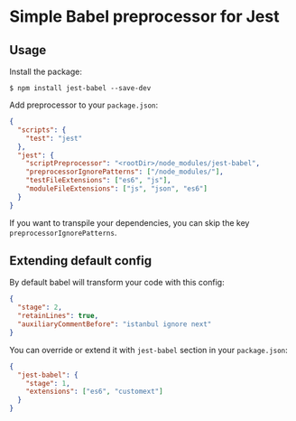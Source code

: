 # Simple Babel preprocessor for Jest

## Usage

Install the package:

	$ npm install jest-babel --save-dev

Add preprocessor to your `package.json`:

```json
{
  "scripts": {
    "test": "jest"
  },
  "jest": {
    "scriptPreprocessor": "<rootDir>/node_modules/jest-babel",
    "preprocessorIgnorePatterns": ["/node_modules/"],
    "testFileExtensions": ["es6", "js"],
    "moduleFileExtensions": ["js", "json", "es6"]
  }
}
```

If you want to transpile your dependencies, you can skip the key `preprocessorIgnorePatterns`.

## Extending default config

By default babel will transform your code with this config:

```json
{
  "stage": 2,
  "retainLines": true,
  "auxiliaryCommentBefore": "istanbul ignore next"
}
```

You can override or extend it with `jest-babel` section in your `package.json`:

```json
{
  "jest-babel": {
    "stage": 1,
    "extensions": ["es6", "customext"]
  }
}
```

